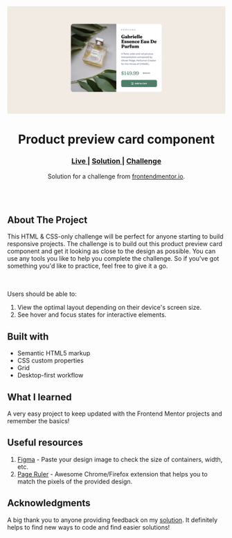 <img src="./images/project-preview.png?raw=true"></img>

<h1 align="center">Product preview card component
</h1>

<div align="center">
  <h3>
    <a href="https://wiseweb-works.github.io/recipe-page-challenge/" color="white">
      Live
    </a>
    <span> | </span>
    <a href="https://www.frontendmentor.io/solutions/solution-for-the-recipe-page-challenge-8UOSXQfuir">
      Solution
    </a>
   <span> | </span>
    <a href="https://www.frontendmentor.io/challenges/product-preview-card-component-GO7UmttRfa">
      Challenge
    </a>
  </h3>
</div>
<div align="center">
   Solution for a challenge from  <a href="https://www.frontendmentor.io" target="_blank">frontendmentor.io</a>.
</div>
<br>
<br>
<br>

## About The Project

<p>This HTML & CSS-only challenge will be perfect for anyone starting to build responsive projects.
The challenge is to build out this product preview card component and get it looking as close to the design as possible.
You can use any tools you like to help you complete the challenge. So if you've got something you'd like to practice, feel free to give it a go.

<br><br>Users should be able to: <br>

1. View the optimal layout depending on their device's screen size.
2. See hover and focus states for interactive elements.
   <br>

## Built with

- Semantic HTML5 markup
- CSS custom properties
- Grid
- Desktop-first workflow

## What I learned

A very easy project to keep updated with the Frontend Mentor projects and remember the basics!

## Useful resources

1. <a href="https://www.figma.com/">Figma</a> - Paste your design image to check the size of containers, width, etc.
2. <a href="https://mybrowseraddon.com/page-ruler.html">Page Ruler</a> - Awesome Chrome/Firefox extension that helps you to match the pixels of the provided design.

## Acknowledgments

A big thank you to anyone providing feedback on my <a href="https://www.frontendmentor.io/solutions/solution-for-the-recipe-page-challenge-8UOSXQfuir">solution</a>. It definitely helps to find new ways to code and find easier solutions!
